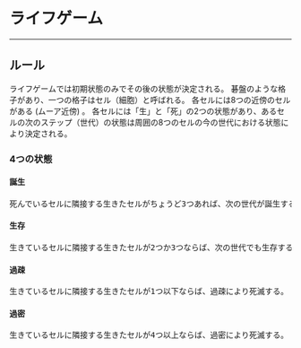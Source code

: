 # ライフゲーム
-----

## ルール
ライフゲームでは初期状態のみでその後の状態が決定される。
碁盤のような格子があり、一つの格子はセル（細胞）と呼ばれる。
各セルには8つの近傍のセルがある (ムーア近傍) 。
各セルには「生」と「死」の2つの状態があり、あるセルの次のステップ（世代）の状態は周囲の8つのセルの今の世代における状態により決定される。

### 4つの状態

#### 誕生
<pre>
死んでいるセルに隣接する生きたセルがちょうど3つあれば、次の世代が誕生する。
</pre>

#### 生存
<pre>
生きているセルに隣接する生きたセルが2つか3つならば、次の世代でも生存する。
</pre>

#### 過疎
<pre>
生きているセルに隣接する生きたセルが1つ以下ならば、過疎により死滅する。
</pre>

#### 過密
<pre>
生きているセルに隣接する生きたセルが4つ以上ならば、過密により死滅する。
</pre>
